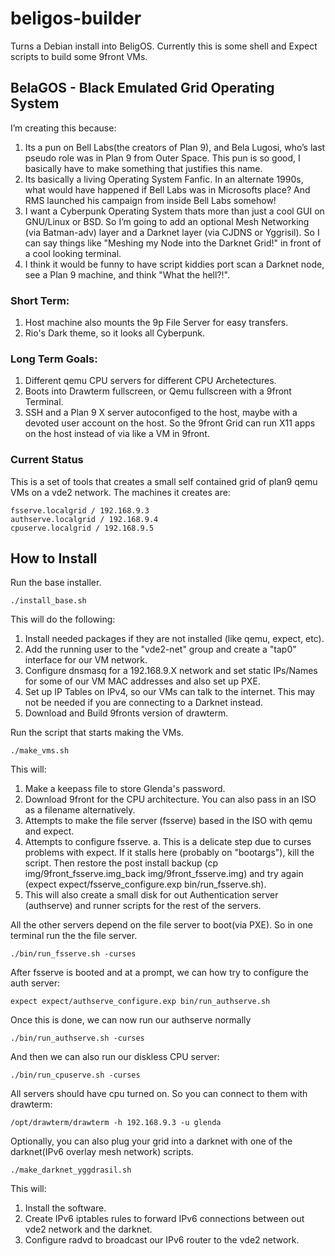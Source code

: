# beligos-builder
Turns a Debian install into BeligOS. Currently this is some shell and Expect scripts to build some 9front VMs.

## BelaGOS - Black Emulated Grid Operating System
I’m creating this because:
1. Its a pun on Bell Labs(the creators of Plan 9), and Bela Lugosi, who’s last pseudo role was in Plan 9 from Outer Space. This pun is so good, I basically have to make something that justifies this name.
1. Its basically a living Operating System Fanfic. In an alternate 1990s, what would have happened if Bell Labs was in Microsofts place? And RMS launched his campaign from inside Bell Labs somehow!
1. I want a Cyberpunk Operating System thats more than just a cool GUI on GNU/Linux or BSD. So I’m going to add an optional Mesh Networking (via Batman-adv) layer and a Darknet layer (via CJDNS or Yggrisil). So I can say things like "Meshing my Node into the Darknet Grid!" in front of a cool looking terminal.
1. I think it would be funny to have script kiddies port scan a Darknet node, see a Plan 9 machine, and think "What the hell?!".

### Short Term:
1. Host machine also mounts the 9p File Server for easy transfers.
1. Rio's Dark theme, so it looks all Cyberpunk.

### Long Term Goals:
1. Different qemu CPU servers for different CPU Archetectures.
1. Boots into Drawterm fullscreen, or Qemu fullscreen with a 9front Terminal.
1. SSH and a Plan 9 X server autoconfiged to the host, maybe with a devoted user account on the host. So the 9front Grid can run X11 apps on the host instead of via like a VM in 9front.

### Current Status

This is a set of tools that creates a small self contained grid of plan9 qemu VMs on a vde2 network. The machines it creates are:

	fsserve.localgrid / 192.168.9.3
	authserve.localgrid / 192.168.9.4
	cpuserve.localgrid / 192.168.9.5

## How to Install

Run the base installer.

	./install_base.sh

This will do the following:
1. Install needed packages if they are not installed (like qemu, expect, etc).
1. Add the running user to the "vde2-net" group and create a "tap0" interface for our VM network.
1. Configure dnsmasq for a 192.168.9.X network and set static IPs/Names for some of our VM MAC addresses and also set up PXE.
1. Set up IP Tables on IPv4, so our VMs can talk to the internet. This may not be needed if you are connecting to a Darknet instead.
1. Download and Build 9fronts version of drawterm. 

Run the script that starts making the VMs.

	./make_vms.sh

This will:
1. Make a keepass file to store Glenda's password. 
1. Download 9front for the CPU architecture. You can also pass in an ISO as a filename alternatively.
1. Attempts to make the file server (fsserve) based in the ISO with qemu and expect.
1. Attempts to configure fsserve. 
	a. This is a delicate step due to curses problems with expect. If it stalls here (probably on "bootargs"), kill the script. Then restore the post install backup (cp img/9front_fsserve.img_back img/9front_fsserve.img) and try again (expect expect/fsserve_configure.exp bin/run_fsserve.sh).
1. This will also create a small disk for out Authentication server (authserve) and runner scripts for the rest of the servers.

All the other servers depend on the file server to boot(via PXE). So in one terminal run the the file server.

	./bin/run_fsserve.sh -curses

After fsserve is booted and at a prompt, we can how try to configure the auth server:

	expect expect/authserve_configure.exp bin/run_authserve.sh

Once this is done, we can now run our authserve normally

	./bin/run_authserve.sh -curses

And then we can also run our diskless CPU server:

	./bin/run_cpuserve.sh -curses

All servers should have cpu turned on. So you can connect to them with drawterm:

	/opt/drawterm/drawterm -h 192.168.9.3 -u glenda

Optionally, you can also plug your grid into a darknet with one of the darknet(IPv6 overlay mesh network) scripts.

	./make_darknet_yggdrasil.sh

This will:
1. Install the software. 
1. Create IPv6 iptables rules to forward IPv6 connections between out vde2 network and the darknet.
1. Configure radvd to broadcast our IPv6 router to the vde2 network.
